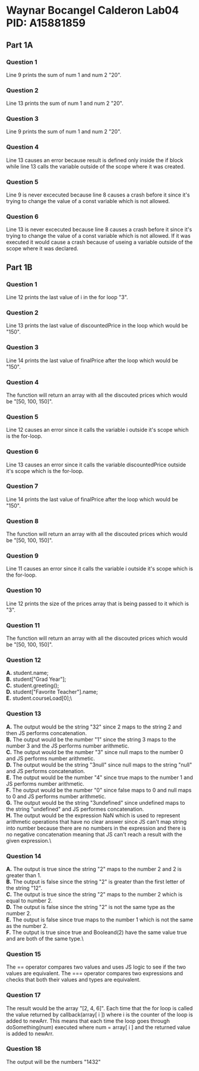 # Waynar Bocangel Calderon Lab04 PID: A15881859
## Part 1A
### Question 1
Line 9 prints the sum of num 1 and num 2 "20".
### Question 2
Line 13 prints the sum of num 1 and num 2 "20".
### Question 3
Line 9 prints the sum of num 1 and num 2 "20".
### Question 4
Line 13 causes an error because result is defined only inside the if block while line 13 calls the variable outside of the scope where it was created.
### Question 5
Line 9 is never excecuted because line 8 causes a crash before it since it's trying to change the value of a const variable which is not allowed.
### Question 6
Line 13 is never excecuted because line 8 causes a crash before it since it's trying to change the value of a const variable which is not allowed. If it was executed it would cause a crash because of useing a variable outside of the scope where it was declared.

## Part 1B
### Question 1
Line 12 prints the last value of i in the for loop "3".
### Question 2
Line 13 prints the last value of discountedPrice in the loop which would be "150".
### Question 3
Line 14 prints the last value of finalPrice after the loop which would be "150".
### Question 4
The function will return an array with all the discouted prices which would be "[50, 100, 150]".
### Question 5
Line 12 causes an error since it calls the variable i outside it's scope which is the for-loop.
### Question 6
Line 13 causes an error since it calls the variable discountedPrice outside it's scope which is the for-loop.
### Question 7
Line 14 prints the last value of finalPrice after the loop which would be "150".
### Question 8
The function will return an array with all the discouted prices which would be "[50, 100, 150]".
### Question 9
Line 11 causes an error since it calls the variable i outside it's scope which is the for-loop.
### Question 10
Line 12 prints the size of the prices array that is being passed to it which is "3".
### Question 11
The function will return an array with all the discouted prices which would be "[50, 100, 150]".
### Question 12
**A.** student.name;\
**B.** student["Grad Year"];\
**C.** student.greeting();\
**D.** student["Favorite Teacher"].name;\
**E.** student.courseLoad[0];\
### Question 13
**A.** The output would be the string "32" since 2 maps to the string 2 and then JS performs concatenation.\
**B.** The output would be the number "1" since the string 3 maps to the number 3 and the JS performs number arithmetic.\
**C.** The output would be the number "3" since null maps to the number 0 and JS performs number arithmetic.\
**D.** The output would be the string "3null" since null maps to the string "null" and JS performs concatenation.\
**E.** The output would be the number "4" since true maps to the number 1 and JS performs number arithmetic.\
**F.** The output would be the number "0" since false maps to 0 and null maps to 0 and JS performs number arithmetic.\
**G.** The output would be the string "3undefined" since undefined maps to the string "undefined" and JS performes concatenation.\
**H.** The output would be the expression NaN which is used to represent arithmetic operations that have no clear answer since JS can't map string into number because there are no numbers in the expression and there is no negative concatenation meaning that JS can't reach a result with the given expression.\
### Question 14
**A.** The output is true since the string "2" maps to the number 2 and 2 is greater than 1.\
**B.** The output is false since the string "2" is greater than the first letter of the string "12".\
**C.** The output is true since the string "2" maps to the number 2 which is equal to number 2.\
**D.** The output is false since the string "2" is not the same type as the number 2.\
**E.** The output is false since true maps to the number 1 which is not the same as the number 2.\
**F.** The output is true since true and Booleand(2) have the same value true and are both of the same type.\
### Question 15
The == operator compares two values and uses JS logic to see if the two values are equivalent. The === operator compares two expressions and checks that both their values and types are equivalent.
### Question 17
The result would be the array "[2, 4, 6]". Each time that the for loop is called the value returned by callback(array[ i ]) where i is the counter of the loop is added to newArr. This means that each time the loop goes through doSomething(num) executed where num = array[ i ] and the returned value is added to newArr.
### Question 18
The output will be the numbers "1432"